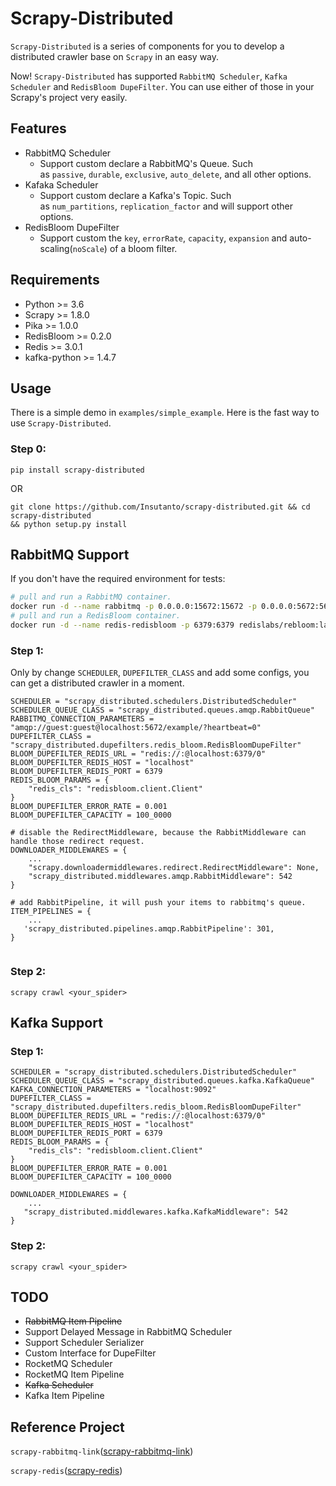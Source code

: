 # **Scrapy-Distributed**

`Scrapy-Distributed` is a series of components for you to develop a distributed crawler base on `Scrapy` in an easy way.

Now! `Scrapy-Distributed` has supported `RabbitMQ Scheduler`, `Kafka Scheduler` and `RedisBloom DupeFilter`. You can use either of those in your Scrapy's project very easily.

## **Features**

- RabbitMQ Scheduler
    - Support custom declare a RabbitMQ's Queue. Such as `passive`, `durable`, `exclusive`, `auto_delete`, and all other options.
- Kafaka Scheduler
    - Support custom declare a Kafka's Topic. Such as `num_partitions`, `replication_factor` and will support other options.
- RedisBloom DupeFilter
    - Support custom the `key`, `errorRate`, `capacity`, `expansion` and auto-scaling(`noScale`) of a bloom filter.

## **Requirements**

- Python >= 3.6
- Scrapy >= 1.8.0
- Pika >= 1.0.0
- RedisBloom >= 0.2.0
- Redis >= 3.0.1
- kafka-python >= 1.4.7

## **Usage**

There is a simple demo in `examples/simple_example`. Here is the fast way to use `Scrapy-Distributed`.

### **Step 0:**

```
pip install scrapy-distributed
```

OR

```
git clone https://github.com/Insutanto/scrapy-distributed.git && cd scrapy-distributed
&& python setup.py install
```
## RabbitMQ Support

If you don't have the required environment for tests:

```bash
# pull and run a RabbitMQ container.
docker run -d --name rabbitmq -p 0.0.0.0:15672:15672 -p 0.0.0.0:5672:5672 rabbitmq:3
# pull and run a RedisBloom container.
docker run -d --name redis-redisbloom -p 6379:6379 redislabs/rebloom:latest
```

### **Step 1:**

Only by change `SCHEDULER`, `DUPEFILTER_CLASS` and add some configs, you can get a distributed crawler in a moment.

```
SCHEDULER = "scrapy_distributed.schedulers.DistributedScheduler"
SCHEDULER_QUEUE_CLASS = "scrapy_distributed.queues.amqp.RabbitQueue"
RABBITMQ_CONNECTION_PARAMETERS = "amqp://guest:guest@localhost:5672/example/?heartbeat=0"
DUPEFILTER_CLASS = "scrapy_distributed.dupefilters.redis_bloom.RedisBloomDupeFilter"
BLOOM_DUPEFILTER_REDIS_URL = "redis://:@localhost:6379/0"
BLOOM_DUPEFILTER_REDIS_HOST = "localhost"
BLOOM_DUPEFILTER_REDIS_PORT = 6379
REDIS_BLOOM_PARAMS = {
    "redis_cls": "redisbloom.client.Client"
}
BLOOM_DUPEFILTER_ERROR_RATE = 0.001
BLOOM_DUPEFILTER_CAPACITY = 100_0000

# disable the RedirectMiddleware, because the RabbitMiddleware can handle those redirect request.
DOWNLOADER_MIDDLEWARES = {
    ...
    "scrapy.downloadermiddlewares.redirect.RedirectMiddleware": None,
    "scrapy_distributed.middlewares.amqp.RabbitMiddleware": 542
}

# add RabbitPipeline, it will push your items to rabbitmq's queue. 
ITEM_PIPELINES = {
    ...
   'scrapy_distributed.pipelines.amqp.RabbitPipeline': 301,
}


```

### **Step 2:**

```
scrapy crawl <your_spider>
```

## Kafka Support

### **Step 1:**
```
SCHEDULER = "scrapy_distributed.schedulers.DistributedScheduler"
SCHEDULER_QUEUE_CLASS = "scrapy_distributed.queues.kafka.KafkaQueue"
KAFKA_CONNECTION_PARAMETERS = "localhost:9092"
DUPEFILTER_CLASS = "scrapy_distributed.dupefilters.redis_bloom.RedisBloomDupeFilter"
BLOOM_DUPEFILTER_REDIS_URL = "redis://:@localhost:6379/0"
BLOOM_DUPEFILTER_REDIS_HOST = "localhost"
BLOOM_DUPEFILTER_REDIS_PORT = 6379
REDIS_BLOOM_PARAMS = {
    "redis_cls": "redisbloom.client.Client"
}
BLOOM_DUPEFILTER_ERROR_RATE = 0.001
BLOOM_DUPEFILTER_CAPACITY = 100_0000

DOWNLOADER_MIDDLEWARES = {
    ...
   "scrapy_distributed.middlewares.kafka.KafkaMiddleware": 542
}

```

### **Step 2:**

```
scrapy crawl <your_spider>
```

## **TODO**

- ~~RabbitMQ Item Pipeline~~
- Support Delayed Message in RabbitMQ Scheduler
- Support Scheduler Serializer
- Custom Interface for DupeFilter
- RocketMQ Scheduler
- RocketMQ Item Pipeline
- ~~Kafka Scheduler~~
- Kafka Item Pipeline

## **Reference Project**

`scrapy-rabbitmq-link`([scrapy-rabbitmq-link](https://github.com/mbriliauskas/scrapy-rabbitmq-link))

`scrapy-redis`([scrapy-redis](https://github.com/rmax/scrapy-redis))